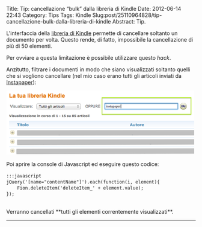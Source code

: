 Title: Tip: cancellazione “bulk” dalla libreria di Kindle
Date: 2012-06-14 22:43
Category: Tips
Tags: Kindle
Slug:post/25110964828/tip-cancellazione-bulk-dalla-libreria-di-kindle
Abstract: Tip.

L'interfaccia della [libreria di Kindle](http://www.amazon.it/gp/digital/fiona/manage) permette di cancellare soltanto un documento per volta.
Questo rende, di fatto, impossibile la cancellazione di più di 50 elementi.

Per ovviare a questa limitazione è possibile utilizzare questo *hack*.

Anzitutto, filtrare i documenti in modo che siano visualizzati soltanto quelli che si vogliono cancellare (nel mio caso erano tutti gli articoli inviati da [Instapaper](http://www.instapaper.com/)):

![KindleList](/images/kindle.png)

Poi aprire la console di Javascript ed eseguire questo codice:

    :::javascript
    jQuery('[name="contentName"]').each(function(i, element){
        Fion.deleteItem('deleteItem_' + element.value);
    });

<br/>
Verranno cancellati **tutti gli elementi correntemente visualizzati**.
<hr/>
